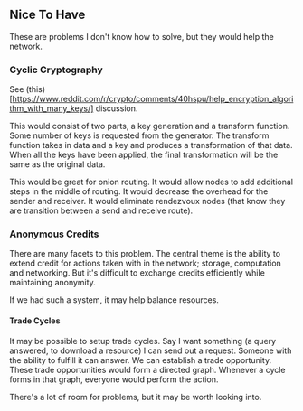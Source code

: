 ## Nice To Have
These are problems I don't know how to solve, but they would help the network.

### Cyclic Cryptography
See (this)[https://www.reddit.com/r/crypto/comments/40hspu/help_encryption_algorithm_with_many_keys/]
discussion.

This would consist of two parts, a key generation and a transform function. Some
number of keys is requested from the generator. The transform function takes in
data and a key and produces a transformation of that data. When all the keys
have been applied, the final transformation will be the same as the original
data.

This would be great for onion routing. It would allow nodes to add additional
steps in the middle of routing. It would decrease the overhead for the sender
and receiver. It would eliminate rendezvoux nodes (that know they are
transition between a send and receive route).

### Anonymous Credits
There are many facets to this problem. The central theme is the ability to
extend credit for actions taken with in the network; storage, computation and
networking. But it's difficult to exchange credits efficiently while maintaining
anonymity.

If we had such a system, it may help balance resources.

#### Trade Cycles
It may be possible to setup trade cycles. Say I want something (a query
answered, to download a resource) I can send out a request. Someone with the
ability to fulfill it can answer. We can establish a trade opportunity. These
trade opportunities would form a directed graph. Whenever a cycle forms in that
graph, everyone would perform the action.

There's a lot of room for problems, but it may be worth looking into.